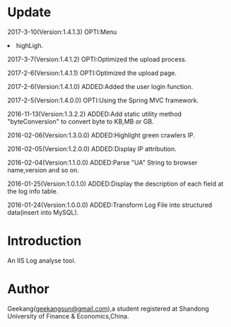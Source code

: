 # Update
2017-3-10(Version:1.4.1.3) OPTI:Menu <li> highLigh.

2017-3-7(Version:1.4.1.2) OPTI:Optimized the upload process.

2017-2-6(Version:1.4.1.1) OPTI:Optimized the upload page.

2017-2-6(Version:1.4.1.0) ADDED:Added the user login function.

2017-2-5(Version:1.4.0.0) OPTI:Using the Spring MVC framework.

2016-11-13(Version:1.3.2.2) ADDED:Add static utility method "byteConversion" to convert byte to KB,MB or GB.

2016-02-06(Version:1.3.0.0) ADDED:Highlight green crawlers IP.

2016-02-05(Version:1.2.0.0) ADDED:Display IP attribution.

2016-02-04(Version:1.1.0.0) ADDED:Parse "UA" String to browser name,version and so on.
  
2016-01-25(Version:1.0.1.0) ADDED:Display the description of each field at the log info table.
  
2016-01-24(Version:1.0.0.0) ADDED:Transform Log File into structured data(insert into MySQL).

# Introduction

An IIS Log analyse tool.

# Author

Geekang(geekangsun@gmail.com),a student registered at Shandong University of Finance & Economics,China.